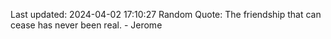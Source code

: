 Last updated: 2024-04-02 17:10:27
Random Quote: The friendship that can cease has never been real. - Jerome